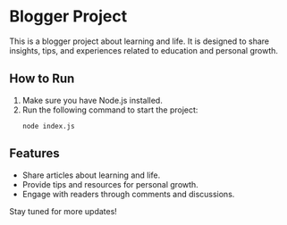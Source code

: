 # Blogger Project

This is a blogger project about learning and life. It is designed to share insights, tips, and experiences related to education and personal growth.

## How to Run

1. Make sure you have Node.js installed.
2. Run the following command to start the project:
   ```
   node index.js
   ```

## Features

- Share articles about learning and life.
- Provide tips and resources for personal growth.
- Engage with readers through comments and discussions.

Stay tuned for more updates!